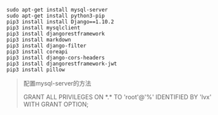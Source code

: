```
sudo apt-get install mysql-server
sudo apt-get install python3-pip
pip3 install install Django==1.10.2
pip3 install mysqlclient
pip3 install djangorestframework
pip3 install markdown
pip3 install django-filter
pip3 install coreapi
pip3 install django-cors-headers
pip3 install djangorestframework-jwt
pip3 install pillow
```

> 配置mysql-server的方法
> 
> GRANT ALL PRIVILEGES ON \*.\* TO 'root'@'%' IDENTIFIED BY 'lvx' WITH GRANT OPTION;
> 
> 